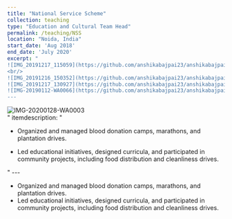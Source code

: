 ```yaml
---
title: "National Service Scheme"
collection: teaching
type: "Education and Cultural Team Head"
permalink: /teaching/NSS
location: "Noida, India"
start_date: 'Aug 2018'
end_date: 'July 2020'
excerpt: "
![IMG_20191217_115059](https://github.com/anshikabajpai23/anshikabajpai23.github.io/assets/40437600/16118949-7fdd-4798-bdca-7e3eb891ea79) 
<br/>
![IMG_20191216_150352](https://github.com/anshikabajpai23/anshikabajpai23.github.io/assets/40437600/959fda53-b648-45db-a3bd-e32cd180c167) |
![IMG_20191217_130927](https://github.com/anshikabajpai23/anshikabajpai23.github.io/assets/40437600/4c1e9ead-70b9-44fd-b832-1692646cfd04) 
![IMG-20190112-WA0066](https://github.com/anshikabajpai23/anshikabajpai23.github.io/assets/40437600/d05dbf63-8914-4d96-b4a9-bbac78c4fc98)
---
```

![IMG-20200128-WA0003](https://github.com/anshikabajpai23/anshikabajpai23.github.io/assets/40437600/04228ba0-4ff4-4b81-ba94-2062fb01e979)  
"
itemdescription: "<ul><li>Organized and managed blood donation camps, marathons, and plantation drives.</li>
  <li>Led educational initiatives, designed curricula, and participated in community projects, including food distribution and cleanliness drives.</li></ul>"
---

  * Organized and managed blood donation camps, marathons, and plantation drives.
  * Led educational initiatives, designed curricula, and participated in community projects, including food distribution and cleanliness drives.


